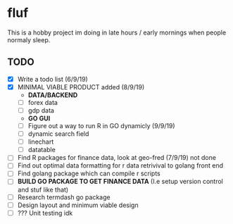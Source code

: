 # fluf
This is a hobby project im doing in late hours / early mornings when people normaly sleep.

## TODO
- [x] Write a todo list (6/9/19)
- [x] MINIMAL VIABLE PRODUCT added (8/9/19)
  - **DATA/BACKEND**
  - [ ] forex data
  - [ ] gdp data
  - **GO GUI**
  - [ ] Figure out a way to run R in GO dynamicly (9/9/19)
  - [ ] dynamic search field
  - [ ] linechart
  - [ ] datatable
- [ ] Find R packages for finance data, look at geo-fred (7/9/19) not done
- [ ] Find out optimal data formatting for r data retrivival to golang front end
- [ ] Find golang package which can compile r scripts
- [ ] **BUILD GO PACKAGE TO GET FINANCE DATA** (I.e setup version control and stuf like that)
- [ ] Research termdash go package
- [ ] Design layout and minimum viable design
- [ ] ??? Unit testing idk
